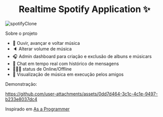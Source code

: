 <h1 align="center">Realtime Spotify Application ✨</h1>

![spotifyClone](https://github.com/user-attachments/assets/875aea78-c263-4ea6-8483-48f7f6ad1129)


Sobre o projeto
-   🎸 Ouvir, avançar e voltar música
-   🔈 Alterar volume de música
-   🎧 Admin dashboard para criação e exclusão de albuns e músicars
-   💬 Chat em tempo real com histórico de mensagens
-   👨🏼‍💼 status de Online/Offline
-   👀 Visualização de música em execução pelos amigos




Demonstração:

https://github.com/user-attachments/assets/0dd7d464-3c1c-4c1e-9497-b233e8037dc4



Inspirado em [As a Programmer](https://www.youtube.com/@asaprogrammer_)
